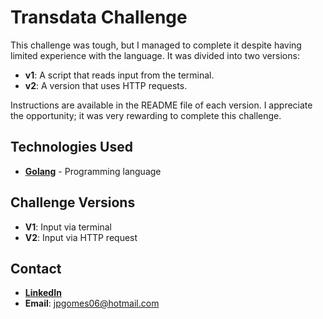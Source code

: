 # Transdata Challenge

This challenge was tough, but I managed to complete it despite having limited experience with the language. It was divided into two versions:

- **v1**: A script that reads input from the terminal.
- **v2**: A version that uses HTTP requests.

Instructions are available in the README file of each version. I appreciate the opportunity; it was very rewarding to complete this challenge.

## Technologies Used

- **[Golang](https://go.dev)** - Programming language

## Challenge Versions

- **V1**: Input via terminal
- **V2**: Input via HTTP request

## Contact

- **[LinkedIn](https://www.linkedin.com/in/jgomesdev/)**  
- **Email**: [jpgomes06@hotmail.com](mailto:jpgomes06@hotmail.com)
